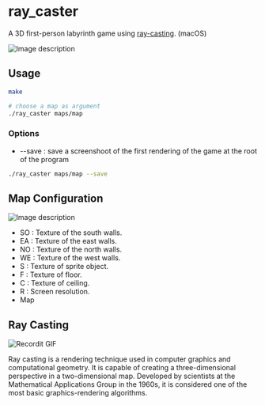 # ray_caster

A 3D first-person labyrinth game using [ray-casting](https://en.wikipedia.org/wiki/Ray_casting). (macOS)

![Image description](https://i.ibb.co/s674nbx/screen.png)

## Usage

```bash
make

# choose a map as argument
./ray_caster maps/map
```

### Options

- --save : save a screenshoot of the first rendering of the game at the root of the program

```bash
./ray_caster maps/map --save
```

## Map Configuration

![Image description](https://i.ibb.co/HBm9nGM/map.png)

- SO : Texture of the south walls.
- EA : Texture of the east walls.
- NO : Texture of the north walls.
- WE : Texture of the west walls.
- S : Texture of sprite object.
- F : Texture of floor.
- C : Texture of ceiling.
- R : Screen resolution.
- Map

## Ray Casting

![Recordit GIF](https://upload.wikimedia.org/wikipedia/commons/e/e7/Simple_raycasting_with_fisheye_correction.gif)

Ray casting is a rendering technique used in computer graphics and computational geometry. It is capable of creating a three-dimensional perspective in a two-dimensional map. Developed by scientists at the Mathematical Applications Group in the 1960s, it is considered one of the most basic graphics-rendering algorithms.
